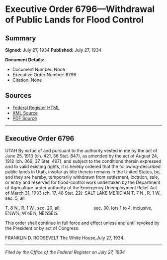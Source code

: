 # Executive Order 6796—Withdrawal of Public Lands for Flood Control

## Summary

**Signed:** July 27, 1934
**Published:** July 27, 1934

**Document Details:**
- Document Number: None
- Executive Order Number: 6796
- Citation: None

## Sources
- [Federal Register HTML](https://www.presidency.ucsb.edu/documents/executive-order-6796-withdrawal-public-lands-for-flood-control)
- [XML Source](None)
- [PDF Source](None)

---

## Executive Order 6796

UTAH
By virtue of and pursuant to the authority vested in me by the act of June 25, 1910 (ch. 421, 36 Stat. 847), as amended by the act of August 24, 1912 (ch. 369, 37 Stat. 497), and subject to the conditions therein expressed and to valid existing rights, it is hereby ordered that the following-described public lands in Utah, insofar as title thereto remains in the United States, be, and they are hereby, temporarily withdrawn from settlement, location, sale, or entry and reserved for flood-control work undertaken by the Department of Agriculture under authority of the Emergency Unemployment Relief Act of March 31, 1933 (ch. 17, 48 Stat. 22):
SALT LAKE MERIDIAN
T. 7 N., R. 1 W., sec. 5, all.

T. 8 N., R. 1 W., sec. 20, all;                           sec. 30, lots 1 to 4, inclusive, E½W½, W½E½, NE¼SE¼.

This order shall continue in full force and effect unless and until revoked by the President or by act of Congress.

FRANKLIN D. ROOSEVELT
The White House,July 27, 1934.

---

*Filed by the Office of the Federal Register on July 27, 1934*
